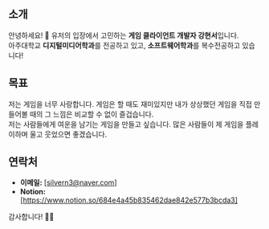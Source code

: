 
## 소개

안녕하세요! 🙌 유저의 입장에서 고민하는 **게임 클라이언트 개발자 강현서**입니다.<br>
아주대학교 **디지털미디어학과**를 전공하고 있고, **소프트웨어학과**를 복수전공하고 있습니다!

## 목표
저는 게임을 너무 사랑합니다. 게임은 할 때도 재미있지만 내가 상상했던 게임을 직접 만들어볼 때의 그 느낌은 비교할 수 없이 즐겁습니다.<br>
저는 사람들에게 여운을 남기는 게임을 만들고 싶습니다. 많은 사람들이 제 게임을 플레이하며 울고 웃었으면 좋겠습니다.

## 연락처
- **이메일:** [silvern3@naver.com]
- **Notion:** [https://www.notion.so/684e4a45b835462dae842e577b3bcda3]

감사합니다! 🙇‍♂️
